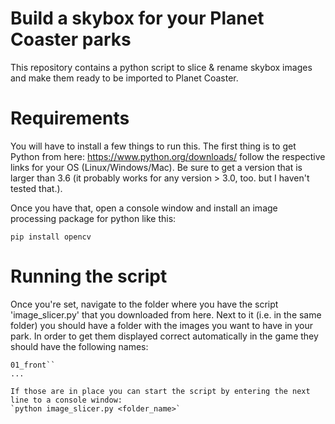 # Build a skybox for your Planet Coaster parks
This repository contains a python script to slice &amp; rename skybox images and make them ready to be imported to Planet Coaster.

# Requirements
You will have to install a few things to run this. The first thing is to get Python from here: https://www.python.org/downloads/ follow the respective links for your OS (Linux/Windows/Mac). Be sure to get a version that is larger than 3.6 (it probably works for any version > 3.0, too. but I haven't tested that.).

Once you have that, open a console window and install an image processing package for python like this:

`pip install opencv`


# Running the script
Once you're set, navigate to the folder where you have the script 'image_slicer.py' that you downloaded from here.
Next to it (i.e. in the same folder) you should have a folder with the images you want to have in your park. In order to get them displayed correct automatically in the game they should have the following names:
```01_back
01_front``
...

If those are in place you can start the script by entering the next line to a console window:
`python image_slicer.py <folder_name>`
